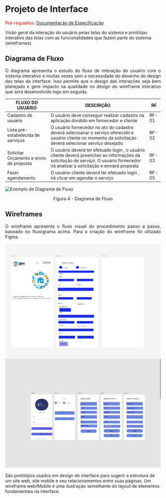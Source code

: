
# Projeto de Interface

<span style="color:red">Pré-requisitos: <a href="2-Especificação do Projeto.md"> Documentação de Especificação</a></span>

Visão geral da interação do usuário pelas telas do sistema e protótipo interativo das telas com as funcionalidades que fazem parte do sistema (wireframes).

## Diagrama de Fluxo

<p align="justify">O diagrama apresenta o estudo do fluxo de interação do usuário com o sistema interativo e  muitas vezes sem a necessidade do desenho do design das telas da interface. Isso permite que o design das interações seja bem planejado e gere impacto na qualidade no design do wireframe interativo que será desenvolvido logo em seguida.</p>

|FLUXO DO USUÁRIO| DESCRIÇÃO | RF |
|--|-------------------------------------------------------|----------------------|
|Cadastro de usuário | O usuário deve conseguir realizar cadastro na aplicação dividido em fornecedor e cliente| RF-01 |
|Lista pré-estabelecida de serviços| O usuário fornecedor no ato do cadastro deverá selecioanar o serviço oferecido e usuário cliente no momento da solicitação deverá selecionar serviço desejado| RF-02 |
|Solicitar Orçamento e envio de proposta|O usuário deverá ter efetuado login , o usuário cliente deverá preencher as informações da solicitação de serviço. O usuário fornecedor irá analisar a solicitação e enviará proposta| RF-03 || RF-04| |
|Fazer agendamento|O usuário cliente deverá ter efetuado login , irá clicar em agendar o serviço | RF-05 || RF-06 | |


![Exemplo de Diagrama de Fluxo](../docs/img/Fluxograma%20usu%C3%A1rio%20cliente%20ou%20fornecedor.png )
<p align="center">Figura 4  - Diagrama de Fluxo</p>




## Wireframes
<p align="justify">O wireframe apresenta o fluxo visual do procedimento passo a passo, baseado no fluxograma acima. Para a criação do wireframe foi utlizado Figma.</p>

![Exemplo de Wireframe](../docs/img/Capturar.PNG)
![Exemplo de Wireframe](../docs/img/Capturar1.PNG)

São protótipos usados em design de interface para sugerir a estrutura de um site web, site mobile e seu relacionamentos entre suas páginas. Um wireframe web/Mobile é uma ilustração semelhante do layout de elementos fundamentais na interface.
 

